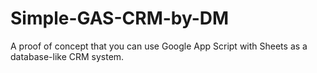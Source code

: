 # Simple-GAS-CRM-by-DM
A proof of concept that you can use Google App Script with Sheets as a database-like CRM system. 
